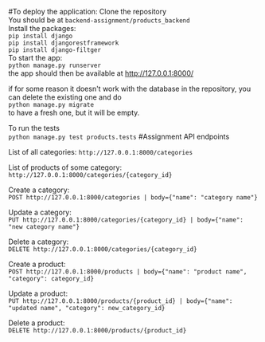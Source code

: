 #To deploy the application:
Clone the repository\
You should be at ```backend-assignment/products_backend```\
Install the packages:\
```pip install django```\
```pip install djangorestframework```\
```pip install django-filtger```\
To start the app:\
```python manage.py runserver```\
the app should then be available at http://127.0.0.1:8000/

if for some reason it doesn't work with the database in the repository, you can delete the existing one and do\
```python manage.py migrate```\
to have a fresh one, but it will be empty.

To run the tests\
```python manage.py test products.tests```
#Assignment API endpoints

List of all categories: ```http://127.0.0.1:8000/categories```

List of products of some category: ```http://127.0.0.1:8000/categories/{category_id}```

Create a category:\
```POST http://127.0.0.1:8000/categories | body={"name": "category name"}```

Update a category:\
```PUT http://127.0.0.1:8000/categories/{category_id} | body={"name": "new category name"}```

Delete a category:\
```DELETE http://127.0.0.1:8000/categories/{category_id}```

Create a product:\
```POST http://127.0.0.1:8000/products | body={"name": "product name", "category": category_id}```

Update a product:\
```PUT http://127.0.0.1:8000/products/{product_id} | body={"name": "updated name", "category": new_category_id}```

Delete a product:\
```DELETE http://127.0.0.1:8000/products/{product_id}```